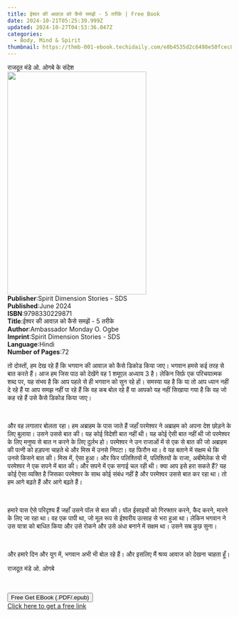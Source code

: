 ```yaml
---
title: ईश्वर की आवाज़ को कैसे समझें - 5 तरीके | Free Book
date: 2024-10-21T05:25:39.999Z
updated: 2024-10-27T04:53:36.047Z
categories:
  - Body, Mind & Spirit
thumbnail: https://thmb-001-ebook.techidaily.com/e8b4535d2c6498e50fcec821bb7289c89515c3da3664225e3ad856d5424ce1e5.jpg
---
```

<main id="book-container">
  <div class="flex flex-col">
    <div class="book-brief flex-1 py-6 px-4 sm:p-6 md:py-10 md:px-8">
      <!-- brief-->
      <div class="book-brief-main">राजदूत मंडे ओ. ओगबे के संदेश</div>
    </div>
    <div
      class="book-meta-info flex-1 grid gap-4 col-start-1 col-end-3 row-start-1 sm:mb-6 sm:grid-cols-4 lg:gap-6 lg:col-start-2 lg:row-end-6 lg:row-span-6 lg:mb-0"
    >
      <div
        class="book-meta-info-left place-content-center mt-4 p-4 text-sm leading-6 col-start-2 col-span-2 dark:text-slate-400"
      >
        <img
          class="w-full h-500 object-cover rounded-lg sm:h-255 sm:col-span-2 lg:col-span-full"
          src="https://img-001-ebook.techidaily.com/e8a7bac5822b0348c221ae4ec9e97f2ab7ad12d3aa7beb6306c12ea174361973.jpg"
          alt=""
          width="312"
          height="500"
        />
      </div>
      <div
        class="book-meta-info-right mt-2 col-start-1 row-start-2 col-span-3 self-center"
      >
        <!-- meta data  -->
        <div class="flex flex-col px-4 md:px-8">
          <div class="flex-1">
            <strong>Publisher</strong>:<span class="px-2"
              >Spirit Dimension Stories - SDS</span
            >
          </div>
          <div class="flex-1">
            <strong>Published</strong>:<span class="px-2">June 2024</span>
          </div>
          <div class="flex-1">
            <strong>ISBN</strong>:<span class="px-2">9798330229871</span>
          </div>
          <div class="flex-1">
            <strong>Title</strong>:<span class="px-2"
              >ईश्वर की आवाज़ को कैसे समझें - 5 तरीके</span
            >
          </div>
          <div class="flex-1">
            <strong>Author</strong>:<span class="px-2"
              >Ambassador Monday O. Ogbe</span
            >
          </div>
          <div class="flex-1">
            <strong>Imprint</strong>:<span class="px-2"
              >Spirit Dimension Stories - SDS</span
            >
          </div>
          <div class="flex-1">
            <strong>Language</strong>:<span class="px-2">Hindi</span>
          </div>
          <div class="flex-1">
            <strong>Number of Pages</strong>:<span class="px-2">72</span>
          </div>
        </div>
      </div>
    </div>
    <div class="book-description flex-1 py-6 px-4 sm:p-6 md:py-10 md:px-8">
      <div class="book-description-main">
        <div accordion-content="" id="description">
          <p>
            तो दोस्तों, हम देख रहे हैं कि भगवान की आवाज़ को कैसे डिकोड किया जाए।
            भगवान हमसे कई तरह से बात करते हैं। आज हम जिस पाठ को देखेंगे वह 1
            शमूएल अध्याय 3 है। लेकिन सिर्फ़ एक परिचयात्मक शब्द पर, यह संभव है कि
            आप पहले से ही भगवान को सुन रहे हों। समस्या यह है कि या तो आप ध्यान
            नहीं दे रहे हैं या आप समझ नहीं पा रहे हैं कि वह कब बोल रहे हैं या
            आपको यह नहीं सिखाया गया है कि वह जो कह रहे हैं उसे कैसे डिकोड किया
            जाए।
          </p>
          <p><br /></p>
          <p>
            और वह लगातार बोलता रहा। हम अब्राहम के पास जाते हैं जहाँ परमेश्वर ने
            अब्राहम को अपना देश छोड़ने के लिए बुलाया। उसने उससे बात की। यह कोई
            विदेशी बात नहीं थी। यह कोई ऐसी बात नहीं थी जो परमेश्वर के लिए मनुष्य
            से बात न करने के लिए दुर्लभ हो। परमेश्वर ने उन राजाओं में से एक से
            बात की जो अब्राहम की पत्नी को हड़पना चाहते थे और मिस्र में उनसे
            निपटा। वह फिरौन था। वे यह बताने में सक्षम थे कि उनसे किसने बात की।
            मिस्र में, ऐसा हुआ। और फिर पलिश्तियों में, पलिश्तियों के राजा,
            अबीमेलेक से भी परमेश्वर ने एक सपने में बात की। और सपने में एक सगाई
            चल रही थी। क्या आप इसे हरा सकते हैं? यह कोई ऐसा व्यक्ति है जिसका
            परमेश्वर के साथ कोई संबंध नहीं है और परमेश्वर उससे बात कर रहा था। तो
            हम आगे बढ़ते हैं और आगे बढ़ते हैं।
          </p>
          <p><br /></p>
          <p>
            हमारे पास ऐसे परिदृश्य हैं जहाँ उसने पॉल से बात की। पॉल ईसाइयों को
            गिरफ्तार करने, कैद करने, मारने के लिए जा रहा था। वह एक पापी था, जो
            मूल रूप से ईश्वरीय उत्साह से भरा हुआ था। लेकिन भगवान ने उस यात्रा को
            बाधित किया और उसे रोकने और उसे अंधा बनाने में सक्षम था। उसने सब कुछ
            सुना।
          </p>
          <p><br /></p>
          <p>
            और हमारे दिन और युग में, भगवान अभी भी बोल रहे हैं। और इसलिए मैं
            श्रव्य आवाज को देखना चाहता हूँ।
          </p>
          <p>राजदूत मंडे ओ. ओगबे</p>
          <p><br /></p>
        </div>
        <div class="accordion-fader"></div>
      </div>
    </div>
    <div class="book-excerpts flex-1 py-6 px-4 sm:p-6 md:py-10 md:px-8"></div>
    <div
      class="book-about-author flex-1 py-6 px-4 sm:p-6 md:py-10 md:px-8"
    ></div>
    <div class="book-free-get flex-1 py-6 px-4 sm:p-6 md:py-10 md:px-8">
      <button
        id="btn-free-get"
        class="bg-blue-500 hover:bg-blue-700 text-white font-bold py-2 px-4 rounded"
      >
        Free Get EBook (.PDF/.epub)
      </button>
      <div id="countdown-display" class="px-2 text-lg mt-2"></div>
      <a
        id="free-link"
        class="hidden bg-blue-500 hover:bg-blue-700 text-white font-bold py-2 px-4 rounded"
        href="https://www.ebooks.com/en-us/book/211383013/5/ambassador-monday-o-ogbe/"
        target="_blank"
        >Click here to get a free link</a
      >
    </div>
    <script>
      let countdownTime = 0;
      let countdownInterval = null;
      document
        .getElementById('btn-free-get')
        .addEventListener('click', startCountdown);
      function startCountdown() {
        countdownTime = new Date().getTime() + 60000 * 3;
        countdownInterval = setInterval(updateCountdown, 1000);
        document.getElementById('btn-free-get').disabled = true;
        document
          .getElementById('btn-free-get')
          .classList.add('bg-gray-500', 'cursor-not-allowed');
      }
      function updateCountdown() {
        let currentTime = new Date().getTime();
        let timeLeft = countdownTime - currentTime;
        let secondsLeft = Math.floor(timeLeft / 1000);
        document.getElementById('countdown-display').innerHTML =
          `Remaining time: ${secondsLeft} seconds.`;
        if (secondsLeft <= 0) {
          clearInterval(countdownInterval);
          document.getElementById('btn-free-get').classList.add('hidden');
          document.getElementById('free-link').classList.remove('hidden');
          document.getElementById('countdown-display').innerHTML = '';
        }
      }
    </script>
  </div>
</main>

<ins class="adsbygoogle"
      style="display:block"
      data-ad-client="ca-pub-7571918770474297"
      data-ad-slot="8358498916"
      data-ad-format="auto"
      data-full-width-responsive="true"></ins>
    